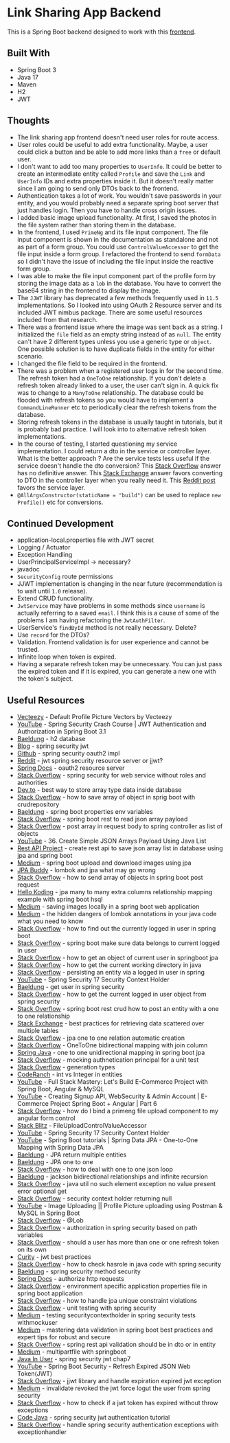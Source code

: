 # Link Sharing App Backend

This is a Spring Boot backend designed to work with this [frontend](https://github.com/jdegand/link-sharing-app-frontend).

## Built With

- Spring Boot 3
- Java 17
- Maven
- H2
- JWT

## Thoughts

- The link sharing app frontend doesn't need user roles for route access.  
- User roles could be useful to add extra functionality.  Maybe, a user could click a button and be able to add more links than a `free` or default user.  
- I don't want to add too many properties to `UserInfo`.  It could be better to create an intermediate entity called `Profile` and save the `Link` and `UserInfo` IDs and extra properties inside it.  But it doesn't really matter since I am going to send only DTOs back to the frontend.
- Authentication takes a lot of work.  You wouldn't save passwords in your entity, and you would probably need a separate spring boot server that just handles login.  Then you have to handle cross origin issues.  
- I added basic image upload functionality.  At first, I saved the photos in the file system rather than storing them in the database. 
- In the frontend, I used `PrimeNg` and its file input component.  The file input component is shown in the documentation as standalone and not as part of a form group.  You could use `ControlValueAccessor` to get the file input inside a form group.  I refactored the frontend to send `formData` so I didn't have the issue of including the file input inside the reactive form group.   
- I was able to make the file input component part of the profile form by storing the image data as a `lob` in the database.  You have to convert the base64 string in the frontend to display the image. 
- The `JJWT` library has deprecated a few methods frequently used in `11.5` implementations.  So I looked into using OAuth 2 Resource server and its included JWT nimbus package.  There are some useful resources included from that research.
- There was a frontend issue where the image was sent back as a string. I initialized the `file` field as an empty string instead of as `null`.  The entity can't have 2 different types unless you use a generic type or `object`.  One possible solution is to have duplicate fields in the entity for either scenario.  
- I changed the file field to be required in the frontend. 
- There was a problem when a registered user logs in for the second time. The refresh token had a `OneToOne` relationship.  If you don't delete a refresh token already linked to a user, the user can't sign in.  A quick fix was to change to a `ManyToOne` relationship.  The database could be flooded with refresh tokens so you would have to implement a `CommandLineRunner` etc to periodically clear the refresh tokens from the database.
- Storing refresh tokens in the database is usually taught in tutorials, but it is probably bad practice.  I will look into to alternative refresh token implementations.
- In the course of testing, I started questioning my service implementation.  I could return a dto in the service or controller layer.  What is the better approach ?  Are the service tests less useful if the service doesn't handle the dto conversion? This [Stack Overflow](https://stackoverflow.com/questions/47822938/which-layer-should-be-used-for-conversion-to-dto-from-domain-object#:~:text=its%20best%20practice%20to%20convert,any%20logic%20in%20the%20controllers.&text=top%20down.) answer has no definitive answer.  This [Stack Exchange](https://softwareengineering.stackexchange.com/questions/400953/service-layer-returns-dto-to-controller-but-need-it-to-return-model-for-other-se) answer favors converting to DTO in the controller layer when you really need it.  This [Reddit post](https://www.reddit.com/r/SpringBoot/comments/1ao7gm1/in_which_layer_should_i_use_dto_as_return_type/?rdt=57719) favors the service layer.  
- `@AllArgsConstructor(staticName = "build")` can be used to replace `new Profile()` etc for conversions.

## Continued Development

- application-local.properties file with JWT secret
- Logging / Actuator
- Exception Handling
- UserPrincipalServiceImpl -> necessary?
- javadoc
- `SecurityConfig` route permissions
- JJWT implementation is changing in the near future (recommendation is to wait until `1.0` release).
- Extend CRUD functionality.
- `JwtService` may have problems in some methods since `username` is actually referring to a saved `email`.  I think this is a cause of some of the problems I am having refactoring the `JwtAuthFilter`.
- UserService's `findById` method is not really necessary.  Delete?
- Use `record` for the DTOs?
- Validation. Frontend validation is for user experience and cannot be trusted.  
- Infinite loop when token is expired.
- Having a separate refresh token may be unnecessary.  You can just pass the expired token and if it is expired, you can generate a new one with the token's subject.  

## Useful Resources

- [Vecteezy](https://www.vecteezy.com/free-vector/default-profile-picture) - Default Profile Picture Vectors by Vecteezy
- [YouTube](https://www.youtube.com/watch?v=jQrExUrNbQE) - Spring Security Crash Course | JWT Authentication and Authorization in Spring Boot 3.1 
- [Baeldung](https://www.baeldung.com/spring-boot-h2-database) - h2 database
- [Blog](https://www.danvega.dev/blog/spring-security-jwt) - spring security jwt
- [Github](https://github.com/spring-projects/spring-security/issues/13446) - spring security oauth2 impl
- [Reddit](https://www.reddit.com/r/SpringBoot/comments/18kkyqo/jwt_with_spring_security_resource_server_or_with/) - jwt spring security resource server or jjwt?
- [Spring Docs](https://docs.spring.io/spring-security/reference/servlet/oauth2/resource-server/index.html) - oauth2 resource server
- [Stack Overflow](https://stackoverflow.com/questions/60265755/spring-security-for-web-service-without-roles-and-authorities) - spring security for web service without roles and authorities
- [Dev.to](https://dev.to/mittalyashu/best-way-to-store-array-type-data-inside-database-3m09) - best way to store array type data inside database
- [Stack Overflow](https://stackoverflow.com/questions/72040490/how-to-save-array-of-object-in-sprig-boot-with-crudrepository) - how to save array of object in sprig boot with crudrepository
- [Baeldung](https://www.baeldung.com/spring-boot-properties-env-variables) - spring boot properties env variables
- [Stack Overflow](https://stackoverflow.com/questions/59089072/spring-boot-rest-to-read-json-array-payload) - spring boot rest to read json array payload
- [Stack Overflow](https://stackoverflow.com/questions/61895276/post-array-in-requestbody-to-spring-controller-as-list-of-objects) - post array in request body to spring controller as list of objects
- [YouTube](https://www.youtube.com/watch?v=4N2WghOYihs) - 36. Create Simple JSON Arrays Payload Using Java List
- [Rest API Project](https://restapiproject.com/create-restapi-to-save-json-array-list-in-database-using-jpa-and-spring-boot/) - create rest api to save json array list in database using jpa and spring boot
- [Medium](https://medium.com/shoutloudz/spring-boot-upload-and-download-images-using-jpa-b1c9ef174dc0) - spring boot upload and download images using jpa
- [JPA Buddy](https://jpa-buddy.com/blog/lombok-and-jpa-what-may-go-wrong/) - lombok and jpa what may go wrong
- [Stack Overflow](https://stackoverflow.com/questions/57557763/how-to-send-array-of-objects-in-spring-boot-post-request) - how to send array of objects in spring boot post request
- [Hello Koding](https://hellokoding.com/jpa-many-to-many-extra-columns-relationship-mapping-example-with-spring-boot-hsql/) - jpa many to many extra columns relationship mapping example with spring boot hsql
- [Medium](https://medium.com/@kkarththi15/saving-images-locally-in-a-spring-boot-web-application-01405a988bc7) - saving images locally in a spring boot web application
- [Medium](https://medium.com/@miguelangelperezdiaz444/the-hidden-dangers-of-lombok-annotations-in-your-java-code-what-you-need-to-know-8acdce2d6b89) - the hidden dangers of lombok annotations in your java code what you need to know
- [Stack Overflow](https://stackoverflow.com/questions/31159075/how-to-find-out-the-currently-logged-in-user-in-spring-boot) - how to find out the currently logged in user in spring boot
- [Stack Overflow](https://stackoverflow.com/questions/67951256/spring-boot-make-sure-data-belongs-to-current-logged-in-user) - spring boot make sure data belongs to current logged in user
- [Stack Overflow](https://stackoverflow.com/questions/72230836/how-to-get-an-object-of-current-user-in-spring-bootjpa) - how to get an object of current user in springboot jpa
- [Stack Overflow](https://stackoverflow.com/questions/4871051/how-to-get-the-current-working-directory-in-java) - how to get the current working directory in java
- [Stack Overflow](https://stackoverflow.com/questions/48303350/persisting-an-entity-via-a-logged-in-user-in-spring) - persisting an entity via a logged in user in spring
- [YouTube](https://www.youtube.com/watch?v=MlKT8IOTfcw&list=PLGXpHMFOMTTbCC4t6WSoKfVnUxHmyGXKJ&index=17) - Spring Security 17 Security Context Holder
- [Baeldung](https://www.baeldung.com/get-user-in-spring-security) - get user in spring security
- [Stack Overflow](https://stackoverflow.com/questions/32052076/how-to-get-the-current-logged-in-user-object-from-spring-security) - how to get the current logged in user object from spring security
- [Stack Overflow](https://stackoverflow.com/questions/51456096/spring-boot-rest-crud-how-to-post-an-entitiy-with-a-one-to-one-relationship) - spring boot rest crud how to post an entity with a one to one relationship
- [Stack Exchange](https://softwareengineering.stackexchange.com/questions/423121/best-practices-for-retrieving-data-scattered-over-multiple-tables) - best practices for retrieving data scattered over multiple tables
- [Stack Overflow](https://stackoverflow.com/questions/38168985/jpa-onetoone-relation-automatic-creation) - jpa one to one relation automatic creation
- [Stack Overflow](https://stackoverflow.com/questions/10687529/onetoone-bidirectional-mapping-with-joincolumn/10687818#10687818) - OneToOne bidirectional mapping with join column
- [Spring Java](https://springjava.com/spring-data-jpa/one-to-one-unidirectional-mapping-in-spring-boot-jpa) - one to one unidirectional mapping in spring boot jpa
- [Stack Overflow](https://stackoverflow.com/questions/64543266/mocking-authenticationprincipal-for-a-unit-test) - mocking authnetication principal for a unit test
- [Stack Overflow](https://stackoverflow.com/questions/20603638/what-is-the-use-of-annotations-id-and-generatedvaluestrategy-generationtype) - generation types
- [CodeRanch](https://coderanch.com/t/695720/databases/int-Integer-JPA-entity-Id) - int vs Integer in entities
- [YouTube](https://www.youtube.com/watch?v=k29A07LCRY8) - Full Stack Mastery: Let's Build E-Commerce Project with Spring Boot, Angular & MySQL 
- [YouTube](https://www.youtube.com/watch?v=pqahN8UDQOU&list=PLgYFT7gUQL8E6DmEySCcSdNvQlKVYfEd7&index=6) - Creating Signup API, WebSecurity & Admin Account | E-Commerce Project Spring Boot + Angular | Part 6
- [Stack Overflow](https://stackoverflow.com/questions/73295132/how-do-i-bind-a-primeng-file-upload-component-to-my-angular-form-control) - how do I bind a primeng file upload component to my angular form control
- [Stack Blitz](https://stackblitz.com/edit/jhcz9a?file=src%2Fapp%2FFileUploadControlValueAccessor.directive.ts) - FileUploadControlValueAccessor
- [YouTube](https://www.youtube.com/watch?v=MlKT8IOTfcw&t=91s) - Spring Security 17 Security Context Holder
- [YouTube](https://www.youtube.com/watch?v=lIxLNx4ciEo) - Spring Boot tutorials | Spring Data JPA - One-to-One Mapping with Spring Data JPA
- [Baeldung](https://www.baeldung.com/jpa-return-multiple-entities) - JPA return multiple entities
- [Baeldung](https://www.baeldung.com/jpa-one-to-one) - JPA one to one
- [Stack Overflow](https://stackoverflow.com/questions/60115021/how-to-deal-with-one-to-one-json-loop) - how to deal with one to one json loop
- [Baeldung](https://www.baeldung.com/jackson-bidirectional-relationships-and-infinite-recursion) - jackson bidirectional relationships and infinite recursion
- [Stack Overflow](https://stackoverflow.com/questions/49579531/java-util-nosuchelementexception-no-value-present-error-optional-get-in-jun) - java util no such element exception no value present error optional get
- [Stack Overflow](https://stackoverflow.com/questions/22191386/securitycontextholder-getcontext-getauthentication-returning-null) - security context holder returning null
- [YouTube](https://www.youtube.com/watch?v=vOWcbY7sjGM) - Image Uploading || Profile Picture uploading using Postman & MySQL in Spring Boot
- [Stack Overflow](https://stackoverflow.com/questions/29511133/what-is-the-significance-of-javax-persistence-lob-annotation-in-jpa) - @Lob
- [Stack Overflow](https://stackoverflow.com/questions/33115446/authorization-in-spring-security-based-on-path-variables) - authorization in spring security based on path variables
- [Stack Overflow](https://stackoverflow.com/questions/66086000/should-a-user-has-more-than-one-or-one-refresh-token-on-its-own) - should a user has more than one or one refresh token on its own
- [Curity](https://curity.io/resources/learn/jwt-best-practices/) - jwt best practices
- [Stack Overflow](https://stackoverflow.com/questions/3021200/how-to-check-hasrole-in-java-code-with-spring-security) - how to check hasrole in java code with spring security
- [Baeldung](https://www.baeldung.com/spring-security-method-security) - spring security method security
- [Spring Docs](https://docs.spring.io/spring-security/reference/6.0/servlet/authorization/authorize-http-requests.html) - authorize http requests
- [Stack Overflow](https://stackoverflow.com/questions/32196451/environment-specific-application-properties-file-in-spring-boot-application) - environment specific application properties file in spring boot application 
- [Stack Overflow](https://stackoverflow.com/questions/3502279/how-to-handle-jpa-unique-constraint-violations) - how to handle jpa unique constraint violations
- [Stack Overflow](https://stackoverflow.com/questions/360520/unit-testing-with-spring-security) - unit testing with spring security
- [Medium](https://medium.com/@kjavaman12/testing-securitycontextholder-in-spring-security-tests-with-withmockuser-38ce8060088b) - testing securitycontextholder in spring security tests withmockuser
- [Medium](https://medium.com/@techisbeautiful/mastering-data-validation-in-spring-boot-best-practices-and-expert-tips-for-robust-and-secure-ba24dd79bc0a) - mastering data validation in spring boot best practices and expert tips for robust and secure
- [Stack Overflow](https://stackoverflow.com/questions/42280355/spring-rest-api-validation-should-be-in-dto-or-in-entity) - spring rest api validation should be in dto or in entity
- [Medium](https://medium.com/techpanel/multipartfile-with-springboot-d4901ee3e77d) - multipartfile with springboot
- [Java In User](https://www.javainuse.com/webseries/spring-security-jwt/chap7) - spring security jwt chap7
- [YouTube](https://www.youtube.com/watch?v=O9jhPB-zTc8) - Spring Boot Security - Refresh Expired JSON Web Token(JWT)
- [Stack Overflow](https://stackoverflow.com/questions/49085433/jjwt-library-and-handle-expiration-expiredjwtexception) - jjwt library and handle expiration expired jwt exception
- [Medium](https://medium.com/spring-boot/invalidate-revoked-the-jwt-force-logout-the-user-from-spring-security-a20ef3a2a928) - invalidate revoked the jwt force logut the user from spring security
- [Stack Overflow](https://stackoverflow.com/questions/66549737/how-to-check-if-a-jwt-token-has-expired-without-throw-exceptions) - how to check if a jwt token has expired without throw exceptions
- [Code Java](https://www.codejava.net/frameworks/spring-boot/spring-security-jwt-authentication-tutorial) - spring security jwt authentication tutorial
- [Stack Overflow](https://stackoverflow.com/questions/19767267/handle-spring-security-authentication-exceptions-with-exceptionhandler) - handle spring security authentication exceptions with exceptionhandler